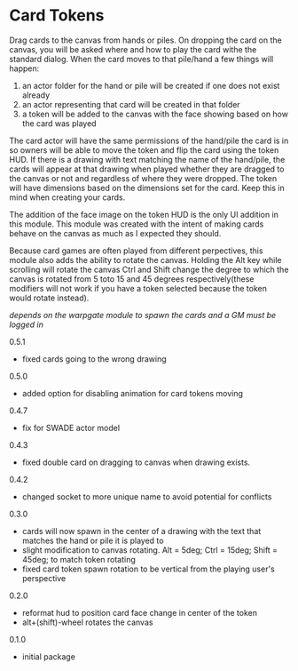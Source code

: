 # Card Tokens
Drag cards to the canvas from hands or piles. On dropping the card on the canvas, you will be asked where and how to play the card withe the standard dialog.
When the card moves to that pile/hand a few things will happen:
1. an actor folder for the hand or pile will be created if one does not exist already
2. an actor representing that card will be created in that folder
3. a token will be added to the canvas with the face showing based on how the card was played

The card actor will have the same permissions of the hand/pile the card is in so owners will be able to move the token and flip the card using the token HUD.
If there is a drawing with text matching the name of the hand/pile, the cards will appear at that drawing when played whether they are dragged to the canvas or not and regardless of where they were dropped.
The token will have dimensions based on the dimensions set for the card. Keep this in mind when creating your cards. 

The addition of the face image on the token HUD is the only UI addition in this module. This module was created with the intent of making cards behave on the canvas as much as I expected they should.

Because card games are often played from different perpectives, this module also adds the ability to rotate the canvas. Holding the Alt key while scrolling will rotate the canvas Ctrl and Shift change the degree to which the canvas is rotated from 5 toto 15 and 45 degrees respectively(these modifiers will not work if you have a token selected because the token would rotate instead).

_depends on the warpgate module to spawn the cards and a GM must be logged in_

0.5.1
  - fixed cards going to the wrong drawing
    
0.5.0
  - added option for disabling animation for card tokens moving
    
0.4.7
  - fix for SWADE actor model
    
0.4.3
  - fixed double card on dragging to canvas when drawing exists.

0.4.2
  - changed socket to more unique name to avoid potential for conflicts

0.3.0

  - cards will now spawn in the center of a drawing with the text that matches the hand or pile it is played to
  - slight modification to canvas rotating. Alt = 5deg; Ctrl = 15deg; Shift = 45deg; to match token rotating
  - fixed card token spawn rotation to be vertical from the playing user's perspective

0.2.0

  - reformat hud to position card face change in center of the token
  - alt+(shift)-wheel rotates the canvas

0.1.0

  - initial package
